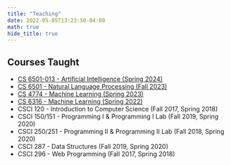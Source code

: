 ```yaml
---
title: "Teaching"
date: 2022-05-05T13:23:50-04:00
math: true
hide_title: true
---
```



## Courses Taught
* [CS 6501-013 - Artificial Intelligence (Spring 2024)](https://yangfengji.net/uva-ai-undergrad/)
* [CS 6501 - Natural Language Processing (Fall 2023)](https://yangfengji.net/uva-nlp-grad/)
* [CS 4774 - Machine Learning (Spring 2023)](https://yangfengji.net/uva-ml-undergrad/)
* [CS 6316 - Machine Learning (Spring 2022)](http://yangfengji.net/uva-ml-course/)  
* CSCI 120 - Introduction to Computer Science  (Fall 2017, Spring 2018)
* CSCI 150/151 - Programming I & Programming I Lab  (Fall 2019, Spring 2020)
* CSCI 250/251 - Programming II & Programming II Lab  (Fall 2018, Spring 2020)
* CSCI 287 - Data Structures  (Fall 2019, Spring 2020)
* CSCI 296 - Web Programming  (Fall 2017, Spring 2018)

